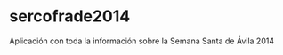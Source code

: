 sercofrade2014
==============

Aplicación con toda la información sobre la Semana Santa de Ávila 2014